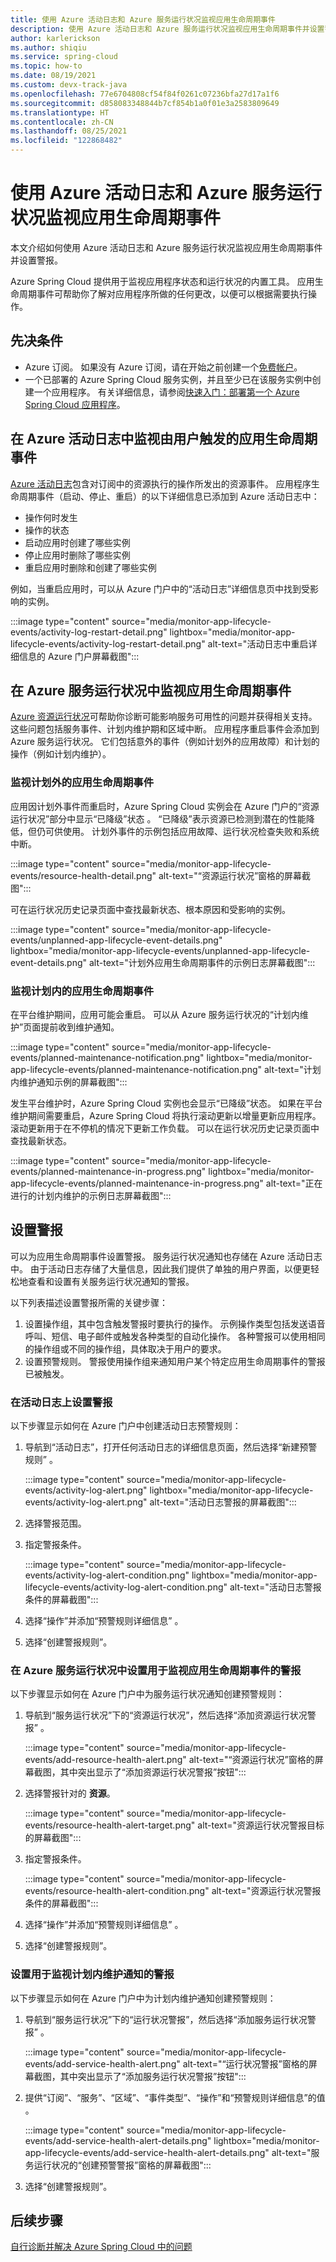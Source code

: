 ```yaml
---
title: 使用 Azure 活动日志和 Azure 服务运行状况监视应用生命周期事件
description: 使用 Azure 活动日志和 Azure 服务运行状况监视应用生命周期事件并设置警报。
author: karlerickson
ms.author: shiqiu
ms.service: spring-cloud
ms.topic: how-to
ms.date: 08/19/2021
ms.custom: devx-track-java
ms.openlocfilehash: 77e6704808cf54f84f0261c07236bfa27d17a1f6
ms.sourcegitcommit: d858083348844b7cf854b1a0f01e3a2583809649
ms.translationtype: HT
ms.contentlocale: zh-CN
ms.lasthandoff: 08/25/2021
ms.locfileid: "122868482"
---
```

# <a name="monitor-app-lifecycle-events-using-azure-activity-log-and-azure-service-health"></a>使用 Azure 活动日志和 Azure 服务运行状况监视应用生命周期事件

本文介绍如何使用 Azure 活动日志和 Azure 服务运行状况监视应用生命周期事件并设置警报。

Azure Spring Cloud 提供用于监视应用程序状态和运行状况的内置工具。 应用生命周期事件可帮助你了解对应用程序所做的任何更改，以便可以根据需要执行操作。 

## <a name="prerequisites"></a>先决条件

- Azure 订阅。 如果没有 Azure 订阅，请在开始之前创建一个[免费帐户](https://azure.microsoft.com/free/?WT.mc_id=A261C142F)。
- 一个已部署的 Azure Spring Cloud 服务实例，并且至少已在该服务实例中创建一个应用程序。 有关详细信息，请参阅[快速入门：部署第一个 Azure Spring Cloud 应用程序](quickstart.md)。 

## <a name="monitor-app-lifecycle-events-triggered-by-users-in-azure-activity-logs"></a>在 Azure 活动日志中监视由用户触发的应用生命周期事件

[Azure 活动日志](../azure-monitor/essentials/activity-log.md)包含对订阅中的资源执行的操作所发出的资源事件。 应用程序生命周期事件（启动、停止、重启）的以下详细信息已添加到 Azure 活动日志中：

- 操作何时发生
- 操作的状态
- 启动应用时创建了哪些实例
- 停止应用时删除了哪些实例
- 重启应用时删除和创建了哪些实例

例如，当重启应用时，可以从 Azure 门户中的“活动日志”详细信息页中找到受影响的实例。

:::image type="content" source="media/monitor-app-lifecycle-events/activity-log-restart-detail.png" lightbox="media/monitor-app-lifecycle-events/activity-log-restart-detail.png" alt-text="活动日志中重启详细信息的 Azure 门户屏幕截图":::

## <a name="monitor-app-lifecycle-events-in-azure-service-health"></a>在 Azure 服务运行状况中监视应用生命周期事件

[Azure 资源运行状况](../service-health/resource-health-overview.md)可帮助你诊断可能影响服务可用性的问题并获得相关支持。 这些问题包括服务事件、计划内维护期和区域中断。 应用程序重启事件会添加到 Azure 服务运行状况。 它们包括意外的事件（例如计划外的应用故障）和计划的操作（例如计划内维护）。

### <a name="monitor-unplanned-app-lifecycle-events"></a>监视计划外的应用生命周期事件

应用因计划外事件而重启时，Azure Spring Cloud 实例会在 Azure 门户的“资源运行状况”部分中显示“已降级”状态 。 “已降级”表示资源已检测到潜在的性能降低，但仍可供使用。 计划外事件的示例包括应用故障、运行状况检查失败和系统中断。

:::image type="content" source="media/monitor-app-lifecycle-events/resource-health-detail.png" alt-text="“资源运行状况”窗格的屏幕截图":::

可在运行状况历史记录页面中查找最新状态、根本原因和受影响的实例。

:::image type="content" source="media/monitor-app-lifecycle-events/unplanned-app-lifecycle-event-details.png" lightbox="media/monitor-app-lifecycle-events/unplanned-app-lifecycle-event-details.png" alt-text="计划外应用生命周期事件的示例日志屏幕截图":::


### <a name="monitor-planned-app-lifecycle-events"></a>监视计划内的应用生命周期事件

在平台维护期间，应用可能会重启。 可以从 Azure 服务运行状况的“计划内维护”页面提前收到维护通知。

:::image type="content" source="media/monitor-app-lifecycle-events/planned-maintenance-notification.png" lightbox="media/monitor-app-lifecycle-events/planned-maintenance-notification.png" alt-text="计划内维护通知示例的屏幕截图":::

发生平台维护时，Azure Spring Cloud 实例也会显示“已降级”状态。 如果在平台维护期间需要重启，Azure Spring Cloud 将执行滚动更新以增量更新应用程序。 滚动更新用于在不停机的情况下更新工作负载。 可以在运行状况历史记录页面中查找最新状态。

:::image type="content" source="media/monitor-app-lifecycle-events/planned-maintenance-in-progress.png" lightbox="media/monitor-app-lifecycle-events/planned-maintenance-in-progress.png" alt-text="正在进行的计划内维护的示例日志屏幕截图":::

## <a name="set-up-alerts"></a>设置警报

可以为应用生命周期事件设置警报。 服务运行状况通知也存储在 Azure 活动日志中。 由于活动日志存储了大量信息，因此我们提供了单独的用户界面，以便更轻松地查看和设置有关服务运行状况通知的警报。

以下列表描述设置警报所需的关键步骤： 

1. 设置操作组，其中包含触发警报时要执行的操作。 示例操作类型包括发送语音呼叫、短信、电子邮件或触发各种类型的自动化操作。 各种警报可以使用相同的操作组或不同的操作组，具体取决于用户的要求。
2. 设置预警规则。 警报使用操作组来通知用户某个特定应用生命周期事件的警报已被触发。

### <a name="set-up-alerts-on-activity-log"></a>在活动日志上设置警报

以下步骤显示如何在 Azure 门户中创建活动日志预警规则：

1. 导航到“活动日志”，打开任何活动日志的详细信息页面，然后选择“新建预警规则” 。

   :::image type="content" source="media/monitor-app-lifecycle-events/activity-log-alert.png" lightbox="media/monitor-app-lifecycle-events/activity-log-alert.png" alt-text="活动日志警报的屏幕截图":::

2. 选择警报范围。

3. 指定警报条件。

   :::image type="content" source="media/monitor-app-lifecycle-events/activity-log-alert-condition.png" lightbox="media/monitor-app-lifecycle-events/activity-log-alert-condition.png" alt-text="活动日志警报条件的屏幕截图":::

4. 选择“操作”并添加“预警规则详细信息” 。

5. 选择“创建警报规则”。

### <a name="set-up-alerts-to-monitor-app-lifecycle-events-in-azure-service-health"></a>在 Azure 服务运行状况中设置用于监视应用生命周期事件的警报

以下步骤显示如何在 Azure 门户中为服务运行状况通知创建预警规则：

1. 导航到“服务运行状况”下的“资源运行状况”，然后选择“添加资源运行状况警报”  。

   :::image type="content" source="media/monitor-app-lifecycle-events/add-resource-health-alert.png" alt-text="“资源运行状况”窗格的屏幕截图，其中突出显示了“添加资源运行状况警报”按钮":::

2. 选择警报针对的 **资源**。

   :::image type="content" source="media/monitor-app-lifecycle-events/resource-health-alert-target.png" alt-text="资源运行状况警报目标的屏幕截图":::

3. 指定警报条件。

   :::image type="content" source="media/monitor-app-lifecycle-events/resource-health-alert-condition.png" alt-text="资源运行状况警报条件的屏幕截图":::

4. 选择“操作”并添加“预警规则详细信息” 。

5. 选择“创建警报规则”。

### <a name="set-up-alerts-to-monitor-the-planned-maintenance-notification"></a>设置用于监视计划内维护通知的警报

以下步骤显示如何在 Azure 门户中为计划内维护通知创建预警规则：

1. 导航到“服务运行状况”下的“运行状况警报”，然后选择“添加服务运行状况警报”  。

   :::image type="content" source="media/monitor-app-lifecycle-events/add-service-health-alert.png" alt-text="“运行状况警报”窗格的屏幕截图，其中突出显示了“添加服务运行状况警报”按钮":::

2. 提供“订阅”、“服务”、“区域”、“事件类型”、“操作”和“预警规则详细信息”的值     。

   :::image type="content" source="media/monitor-app-lifecycle-events/add-service-health-alert-details.png" lightbox="media/monitor-app-lifecycle-events/add-service-health-alert-details.png" alt-text="服务运行状况的“创建预警警报”窗格的屏幕截图":::

3. 选择“创建警报规则”。

## <a name="next-steps"></a>后续步骤

[自行诊断并解决 Azure Spring Cloud 中的问题](how-to-self-diagnose-solve.md)

